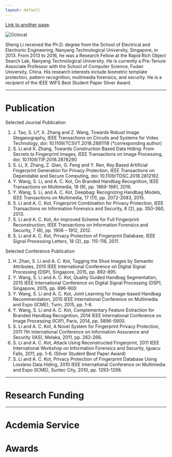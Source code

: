 ```yaml
---
layout: default
---
```





[Link to another page](./another-page.html).



![Octocat](https://assets-cdn.github.com/images/icons/emoji/octocat.png)

Sheng Li received the Ph.D. degree from the School of Electrical and Electronic Engineering, Nanyang Technological University, Singapore, in 2013. From 2013 to 2016, he was a Research Fellow at the Rapid Rich Object Search Lab, Nanyang Technological University. He is currently a Pre-Tenure Associate Professor with the School of Computer Science, Fudan University, China. His research interests include biometric template protection, pattern recognition, multimedia forensics, and security. He is a recipient of the IEEE WIFS Best Student Paper Silver Award.

* * *
# Publication

Selected Journal Publication
1.	J. Tao, S. Li*, X. Zhang and Z. Wang, Towards Robust Image Steganography, IEEE Transactions on Circuits and Systems for Video Technology, doi: 10.1109/TCSVT.2018.2881118 (*corresponding author)
2.	S. Li and X. Zhang, Towards Construction Based Data Hiding: From Secrets to Fingerprint Images, IEEE Transactions on Image Processing, doi: 10.1109/TIP.2018.2878290
3.	S. Li, X. Zhang, Z. Qian, G. Feng and Y. Ren, Key Based Artificial Fingerprint Generation for Privacy Protection, IEEE Transactions on Dependable and Secure Computing, doi: 10.1109/TDSC.2018.2812192 
4.	Y. Wang, S. Li, and A. C. Kot, On Branded Handbag Recognition, IEEE Transactions on Multimedia, 18 (9), pp. 1869-1881, 2016.
5.	Y. Wang, S. Li, and A. C. Kot, Deepbag: Recognizing Handbag Models, IEEE Transactions on Multimedia, 17 (11), pp. 2072-2083, 2015.
6.	S. Li and A. C. Kot, Fingerprint Combination for Privacy Protection, IEEE Transactions on Information Forensics and Security, 8 (2), pp. 350-360, 2013. 
7.	S. Li and A. C. Kot, An Improved Scheme for Full Fingerprint Reconstruction, IEEE Transactions on Information Forensics and Security, 7 (6), pp. 1906 – 1912, 2012. 
8.	S. Li and A. C. Kot, Privacy Protection of Fingerprint Database, IEEE Signal Processing Letters, 18 (2), pp. 115-118, 2011.

Selected Conference Publication

1. H. Zhan, S. Li and A. C. Kot, Tagging the Shoe Images by Semantic Attributes, 2015 IEEE International Conference on Digital Signal Processing (DSP), Singapore, 2015, pp. 892-895.
2. Y. Wang, S. Li and A. C. Kot, Quality Guided Handbag Segmentation, 2015 IEEE International Conference on Digital Signal Processing (DSP), Singapore, 2015, pp. 896-900. 
3.	Y. Wang, S. Li and A. C. Kot, Joint Learning for Image-based Handbag Recommendation, 2015 IEEE International Conference on Multimedia and Expo (ICME), Turin, 2015, pp. 1-6. 
4.	Y. Wang, S. Li and A. C. Kot, Complementary Feature Extraction for Branded Handbag Recognition, 2014 IEEE International Conference on Image Processing (ICIP), Paris, 2014, pp. 5896-5900.
5.	S. Li and A. C. Kot, A Novel System for Fingerprint Privacy Protection, 2011 7th International Conference on Information Assurance and Security (IAS), Melaka, 2011, pp. 262-266.
6.	S. Li and A. C. Kot, Attack Using Reconstructed Fingerprint, 2011 IEEE International Workshop on Information Forensics and Security, Iguacu Falls, 2011, pp. 1-6. (Silver Student Best Paper Award)
7.	S. Li and A. C. Kot, Privacy Protection of Fingerprint Database Using Lossless Data Hiding, 2010 IEEE International Conference on Multimedia and Expo (ICME), Suntec City, 2010, pp. 1293-1298. 


* * *
# Research Funding
* * *
# Acdemia Service

# Awards





